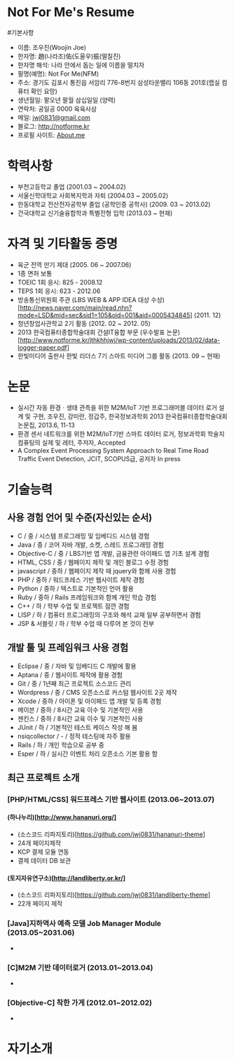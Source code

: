 Not For Me's Resume
=====
#기본사항
- 이름: 조우진(Woojin Joe)
- 한자명: 趙(나라조)佑(도울우)振(떨칠진)
- 한자명 해석: 나라 안에서 돕는 일에 이름을 떨치자
- 필명(예명): Not For Me(NFM)
- 주소: 경기도 김포시 통진읍 서암리 776-8번지 삼성타운밸리 106동 201호(랩실 컴퓨터 확인 요망)
- 생년월일: 팔오년 팔월 삼십일일 (양력)
- 연락처: 공일공 0000 육육사삼
- 메일: jwj0831@gmail.com
- 블로그: http://notforme.kr
- 프로필 사이트: [About.me](http://about.me/notforme)

# 학력사항
- 부천고등학교 졸업 (2001.03 ~ 2004.02)
- 서울신학대학교 사회복지학과 자퇴 (2004.03 ~ 2005.02)
- 한동대학교 전산전자공학부 졸업 (공학인증 공학사) (2009. 03 ~ 2013.02)
- 건국대학교 신기술융합학과 특별전형 입학 (2013.03 ~ 현재)


# 자격 및 기타활동 증명
- 육군 전역 만기 제대 (2005. 06 ~ 2007.06)
- 1종 면허 보통
- TOEIC 1회 응시: 825 - 2008.12
- TEPS 1회 응시: 623 - 2012.06
- 방송통신위원회 주관 (LBS WEB & APP IDEA 대상 수상)[http://news.naver.com/main/read.nhn?mode=LSD&mid=sec&sid1=105&oid=001&aid=0005434845] (2011. 12)
- 청년창업사관학교 2기 활동 (2012. 02 ~ 2012. 05)
- 2013 한국컴퓨터종합학술대회 건설IT융합 부문 (우수발표 논문)[http://www.notforme.kr/jthkhhjwj/wp-content/uploads/2013/02/data-logger-paper.pdf]
- 한빛미디어 출판사 한빛 리더스 7기 스마트 미디어 그룹 활동 (2013. 09 ~ 현재)

# 논문
- 실시간 자동 환경ㆍ생태 관측을 위한 M2M/IoT 기반 프로그래머블 데이터 로거 설계 및 구현, 조우진, 강미란, 정갑주, 한국정보과학회 2013 한국컴퓨터종합학술대회 논문집, 2013.6, 11-13
- 환경 센서 네트워크를 위한 M2M/IoT기반 스마트 데이터 로거, 정보과학회 학술지 컴퓨팅의 실제 및 레터, 주저자, Accepted
- A Complex Event Processing System Approach to Real Time Road Traffic Event Detection, JCIT, SCOPUS급, 공저자 In press

# 기술능력

## 사용 경험 언어 및 수준(자신있는 순서)
- C / 중 / 시스템 프로그래밍 및 임베디드 시스템 경험
- Java / 중 / 코어 자바 개발, 소켓, 스레드 프로그래밍 경험
- Objective-C / 중 / LBS기반 앱 개발, 금융관련 아이패드 앱 기초 설계 경험
- HTML, CSS / 중 / 웹페이지 제작 및 개인 블로그 수정 경험
- javascript / 중하 / 웹페이지 제작 때 jquery와 함께 사용 경험
- PHP / 중하 / 워드프레스 기반 웹사이트 제작 경험
- Python / 중하 / 텍스트로 기본적인 언어 활용
- Ruby / 중하 / Rails 프레임워크와 함께 개인 학습 경험
- C++ / 하 / 학부 수업 및 프로젝트 잠깐 경험
- LISP / 하 / 컴퓨터 프로그래밍의 구조와 해석 교재 일부 공부하면서 경험
- JSP & 서블릿 / 하 / 학부 수업 때 다루어 본 것이 전부

## 개발 툴 및 프레임워크 사용 경험
- Eclipse / 중 / 자바 및 임베디드 C 개발에 활용
- Aptana / 중 / 웹사이트 제작에 활용 경험
- Git / 중 / 1년째 최근 프로젝트 소스코드 관리
- Wordpress / 중 / CMS 오픈소스로 커스텀 웹사이트 2곳 제작
- Xcode / 중하 / 아이폰 및 아이패드 앱 개발 및 등록 경험
- 메이븐 / 중하 / 8시간 교육 이수 및 기본적인 사용
- 젠킨스 / 중하 / 8시간 교육 이수 및 기본적인 사용
- JUnit / 하 / 기본적인 테스트 케이스 작성 해 봄
- nsiqcollector / - / 정적 테스팅에 자주 활용
- Rails / 하 / 개인 학습으로 공부 중
- Esper / 하 / 실시간 이벤트 처리 오픈소스 기본 활용 함

## 최근 프로젝트 소개
### [PHP/HTML/CSS] 워드프레스 기반 웹사이트 (2013.06~2013.07)
#### (하나누리)[http://www.hananuri.org/]
- (소스코드 리파지토리)[https://github.com/jwj0831/hananuri-theme]
- 24개 페이지제작
- KCP 결제 모듈 연동
- 결제 데이터 DB 보관

#### (토지자유연구소)[http://landliberty.or.kr/]
- (소스코드 리파지토리)[https://github.com/jwj0831/landliberty-theme]
- 22개 페이지 제작

### [Java]지하역사 예측 모델 Job Manager Module (2013.05~2031.06)
-

### [C]M2M 기반 데이터로거 (2013.01~2013.04)
- 

### [Objective-C] 착한 가게 (2012.01~2012.02)
-


# 자기소개
